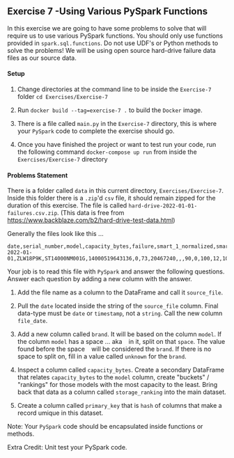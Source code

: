 ## Exercise 7 -Using Various PySpark Functions

In this exercise we are going to have some problems to solve that will require us to 
use various PySpark functions. You should only use functions provided in `spark.sql.functions`.
Do not use UDF's or Python methods to solve the problems! We will be using open source
hard-drive failure data files as our source data.

#### Setup
1. Change directories at the command line 
   to be inside the `Exercise-7` folder `cd Exercises/Exercise-7`
   
2. Run `docker build --tag=exercise-7 .` to build the `Docker` image.

3. There is a file called `main.py` in the `Exercise-7` directory, this
is where your `PySpark` code to complete the exercise should go.
   
4. Once you have finished the project or want to test run your code,
   run the following command `docker-compose up run` from inside the `Exercises/Exercise-7` directory

#### Problems Statement
There is a folder called `data` in this current directory, `Exercises/Exercise-7`. Inside this
folder there is a `.zip`'d `csv` file, it should remain zipped for the duration of this
exercise. The file is called `hard-drive-2022-01-01-failures.csv.zip`. (This data is free
from https://www.backblaze.com/b2/hard-drive-test-data.html)

Generally the files look like this ...
```
date,serial_number,model,capacity_bytes,failure,smart_1_normalized,smart_1_raw,smart_2_normalized,smart_2_raw,smart_3_normalized,smart_3_raw,smart_4_normalized,smart_4_raw,smart_5_normalized,smart_5_raw,smart_7_normalized,smart_7_raw,smart_8_normalized,smart_8_raw,smart_9_normalized,smart_9_raw,smart_10_normalized,smart_10_raw,smart_11_normalized,smart_11_raw,smart_12_normalized,smart_12_raw,smart_13_normalized,smart_13_raw,smart_15_normalized,smart_15_raw,smart_16_normalized,smart_16_raw,smart_17_normalized,smart_17_raw,smart_18_normalized,smart_18_raw,smart_22_normalized,smart_22_raw,smart_23_normalized,smart_23_raw,smart_24_normalized,smart_24_raw,smart_160_normalized,smart_160_raw,smart_161_normalized,smart_161_raw,smart_163_normalized,smart_163_raw,smart_164_normalized,smart_164_raw,smart_165_normalized,smart_165_raw,smart_166_normalized,smart_166_raw,smart_167_normalized,smart_167_raw,smart_168_normalized,smart_168_raw,smart_169_normalized,smart_169_raw,smart_170_normalized,smart_170_raw,smart_171_normalized,smart_171_raw,smart_172_normalized,smart_172_raw,smart_173_normalized,smart_173_raw,smart_174_normalized,smart_174_raw,smart_175_normalized,smart_175_raw,smart_176_normalized,smart_176_raw,smart_177_normalized,smart_177_raw,smart_178_normalized,smart_178_raw,smart_179_normalized,smart_179_raw,smart_180_normalized,smart_180_raw,smart_181_normalized,smart_181_raw,smart_182_normalized,smart_182_raw,smart_183_normalized,smart_183_raw,smart_184_normalized,smart_184_raw,smart_187_normalized,smart_187_raw,smart_188_normalized,smart_188_raw,smart_189_normalized,smart_189_raw,smart_190_normalized,smart_190_raw,smart_191_normalized,smart_191_raw,smart_192_normalized,smart_192_raw,smart_193_normalized,smart_193_raw,smart_194_normalized,smart_194_raw,smart_195_normalized,smart_195_raw,smart_196_normalized,smart_196_raw,smart_197_normalized,smart_197_raw,smart_198_normalized,smart_198_raw,smart_199_normalized,smart_199_raw,smart_200_normalized,smart_200_raw,smart_201_normalized,smart_201_raw,smart_202_normalized,smart_202_raw,smart_206_normalized,smart_206_raw,smart_210_normalized,smart_210_raw,smart_218_normalized,smart_218_raw,smart_220_normalized,smart_220_raw,smart_222_normalized,smart_222_raw,smart_223_normalized,smart_223_raw,smart_224_normalized,smart_224_raw,smart_225_normalized,smart_225_raw,smart_226_normalized,smart_226_raw,smart_230_normalized,smart_230_raw,smart_231_normalized,smart_231_raw,smart_232_normalized,smart_232_raw,smart_233_normalized,smart_233_raw,smart_234_normalized,smart_234_raw,smart_235_normalized,smart_235_raw,smart_240_normalized,smart_240_raw,smart_241_normalized,smart_241_raw,smart_242_normalized,smart_242_raw,smart_244_normalized,smart_244_raw,smart_245_normalized,smart_245_raw,smart_246_normalized,smart_246_raw,smart_247_normalized,smart_247_raw,smart_248_normalized,smart_248_raw,smart_250_normalized,smart_250_raw,smart_251_normalized,smart_251_raw,smart_252_normalized,smart_252_raw,smart_254_normalized,smart_254_raw,smart_255_normalized,smart_255_raw
2022-01-01,ZLW18P9K,ST14000NM001G,14000519643136,0,73,20467240,,,90,0,100,12,100,0,87,495846641,,,89,9937,100,0,,,100,12,,,,,,,,,100,0,,,,,,,,,,,,,,,,,,,,,,,,,,,,,,,,,,,,,,,,,,,,,,,,,,,,,,,100,0,100,0,,,66,34,,,100,2,99,2641,34,34,,,,,100,0,100,0,200,0,10
```

Your job is to read this file with `PySpark` and answer the following questions.
Answer each question by adding a new column with the answer. 

1. Add the file name as a column to the DataFrame and call it `source_file`.
2. Pull the `date` located inside the string of the `source_file` column. Final data-type must be 
`date` or `timestamp`, not a `string`. Call the new column `file_date`.
3. Add a new column called `brand`. It will be based on the column `model`. If the
column `model` has a space ... aka ` ` in it, split on that `space`. The value
   found before the space ` ` will be considered the `brand`. If there is no
   space to split on, fill in a value called `unknown` for the `brand`.
   
4. Inspect a column called `capacity_bytes`. Create a secondary DataFrame that
relates `capacity_bytes` to the `model` column, create "buckets" / "rankings" for
   those models with the most capacity to the least. Bring back that 
   data as a column called `storage_ranking` into the main dataset.
   
5. Create a column called `primary_key` that is `hash` of columns that make a record umique
in this dataset.


Note: Your `PySpark` code should be encapsulated inside functions or methods.

Extra Credit: Unit test your PySpark code.
